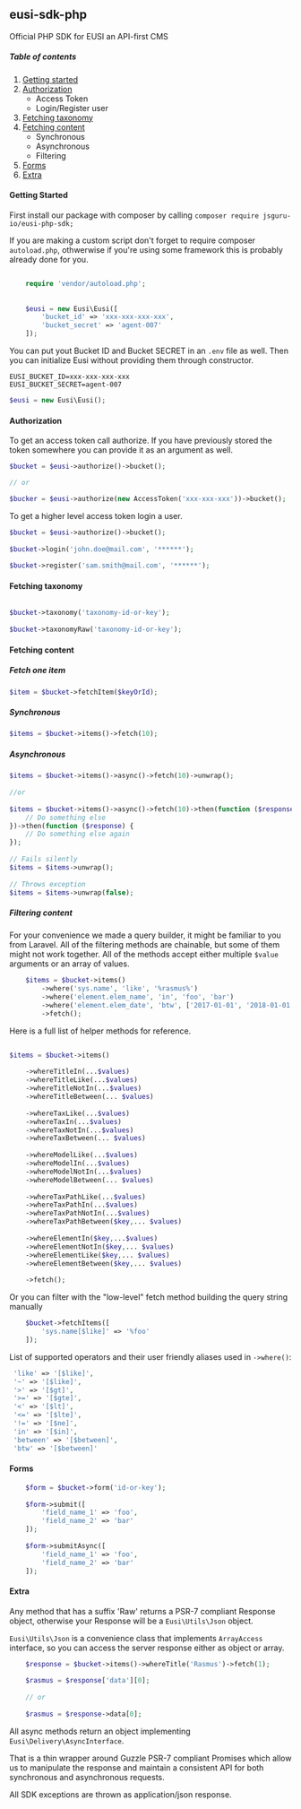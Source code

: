 ## eusi-sdk-php
Official PHP SDK for EUSI an API-first CMS

##### Table of contents
1. [Getting started](#getting-started)
2. [Authorization](#authorization)
    * Access Token
    * Login/Register user
3. [Fetching taxonomy](#fetching-taxonomy)
4. [Fetching content](#fetching-content)
    * Synchronous
    * Asynchronous
    * Filtering
5. [Forms](#forms)
6. [Extra](#extra) 

#### Getting Started

First install our package with composer by calling 
``
    composer require jsguru-io/eusi-php-sdk;
``

If you are making a custom script don't forget to require composer `autoload.php`, othwerwise if you're using some framework this is probably already done for you.
```php

    require 'vendor/autoload.php';
    
    
    $eusi = new Eusi\Eusi([
        'bucket_id' => 'xxx-xxx-xxx-xxx',
        'bucket_secret' => 'agent-007'
    ]);
```

You can put yout Bucket ID and Bucket SECRET in an `.env` file as well. Then you can initialize Eusi without providing them through constructor.

```dotenv
EUSI_BUCKET_ID=xxx-xxx-xxx-xxx
EUSI_BUCKET_SECRET=agent-007
```

```php
$eusi = new Eusi\Eusi();
``` 
#### Authorization
To get an access token call authorize. If you have previously stored the token somewhere you can provide it as an argument as well. 
```php  
$bucket = $eusi->authorize()->bucket();

// or

$bucker = $eusi->authorize(new AccessToken('xxx-xxx-xxx'))->bucket();
```


To get a higher level access token login a user.

```php  
$bucket = $eusi->authorize()->bucket();
    
$bucket->login('john.doe@mail.com', '******');
    
$bucket->register('sam.smith@mail.com', '******');
```

#### Fetching taxonomy

```php

$bucket->taxonomy('taxonomy-id-or-key');
    
$bucket->taxonomyRaw('taxonomy-id-or-key');

```

#### Fetching content

##### Fetch one item

```php
$item = $bucket->fetchItem($keyOrId);
```

##### Synchronous
```php
$items = $bucket->items()->fetch(10);
```
##### Asynchronous
```php
$items = $bucket->items()->async()->fetch(10)->unwrap();
       
//or
       
$items = $bucket->items()->async()->fetch(10)->then(function ($response) {
    // Do something else
})->then(function ($response) {
    // Do something else again
});
    
// Fails silently
$items = $items->unwrap();
    
// Throws exception
$items = $items->unwrap(false);
```

##### Filtering content
For your convenience we made a query builder, it might be familiar to you from Laravel. All of the filtering methods are chainable, but some of them might not work together. All of the methods accept either multiple `$value` arguments or an array of values.

```php
    $items = $bucket->items()
        ->where('sys.name', 'like', '%rasmus%')
        ->where('element.elem_name', 'in', 'foo', 'bar')
        ->where('element.elem_date', 'btw', ['2017-01-01', '2018-01-01'])
        ->fetch();
```

Here is a full list of helper methods for reference. 
```php

$items = $bucket->items()
    
    ->whereTitleIn(...$values)
    ->whereTitleLike(...$values)
    ->whereTitleNotIn(...$values)
    ->whereTitleBetween(... $values)
     
    ->whereTaxLike(...$values)
    ->whereTaxIn(...$values)
    ->whereTaxNotIn(...$values)
    ->whereTaxBetween(... $values)
     
    ->whereModelLike(...$values)
    ->whereModelIn(...$values)
    ->whereModelNotIn(...$values)
    ->whereModelBetween(... $values)
          
    ->whereTaxPathLike(...$values)
    ->whereTaxPathIn(...$values)
    ->whereTaxPathNotIn(...$values)
    ->whereTaxPathBetween($key,... $values)
      
    ->whereElementIn($key,...$values)
    ->whereElementNotIn($key,... $values)
    ->whereElementLike($key,... $values)
    ->whereElementBetween($key,... $values)
      
    ->fetch();
```

Or you can filter with the "low-level" fetch method building the query string manually

```php
    $bucket->fetchItems([
        'sys.name[$like]' => '%foo'
    ]);
```

List of supported operators and their user friendly aliases used in `->where()`:
```php
 'like' => '[$like]',
 '~' => '[$like]',
 '>' => '[$gt]',
 '>=' => '[$gte]',
 '<' => '[$lt]',
 '<=' => '[$lte]',
 '!=' => '[$ne]',
 'in' => '[$in]',
 'between' => '[$between]',
 'btw' => '[$between]'
```
#### Forms
```php
    $form = $bucket->form('id-or-key');
    
    $form->submit([
        'field_name_1' => 'foo',
        'field_name_2' => 'bar'
    ]);
    
    $form->submitAsync([
        'field_name_1' => 'foo',
        'field_name_2' => 'bar'
    ]);
```
#### Extra

Any method that has a suffix 'Raw' returns a PSR-7 compliant Response object,
otherwise your Response will be a `Eusi\Utils\Json` object. 

`Eusi\Utils\Json` is a convenience class that implements `ArrayAccess` interface, so you can access the server response either as object or array.
```php
    $response = $bucket->items()->whereTitle('Rasmus')->fetch(1);
    
    $rasmus = $response['data'][0];
    
    // or
    
    $rasmus = $response->data[0];
```

All async methods return an object implementing `Eusi\Delivery\AsyncInterface`. 

That is a thin wrapper around Guzzle PSR-7 compliant Promises which allow us to manipulate the response and maintain a consistent API for both synchronous and asynchronous requests. 
 
All SDK exceptions are thrown as application/json response.
